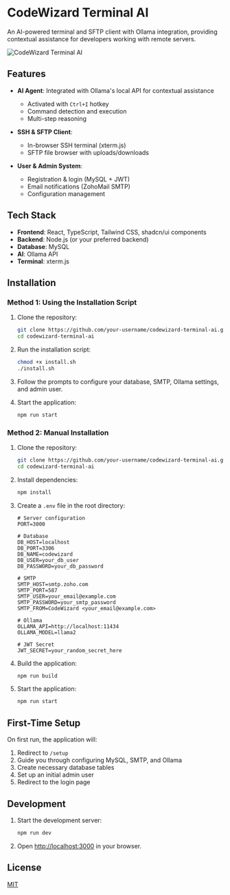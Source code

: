 
# CodeWizard Terminal AI

An AI-powered terminal and SFTP client with Ollama integration, providing contextual assistance for developers working with remote servers.

![CodeWizard Terminal AI](https://lovable.dev/opengraph-image-p98pqg.png)

## Features

- **AI Agent**: Integrated with Ollama's local API for contextual assistance
  - Activated with `Ctrl+I` hotkey
  - Command detection and execution
  - Multi-step reasoning

- **SSH & SFTP Client**:
  - In-browser SSH terminal (xterm.js)
  - SFTP file browser with uploads/downloads

- **User & Admin System**:
  - Registration & login (MySQL + JWT)
  - Email notifications (ZohoMail SMTP)
  - Configuration management

## Tech Stack

- **Frontend**: React, TypeScript, Tailwind CSS, shadcn/ui components
- **Backend**: Node.js (or your preferred backend)
- **Database**: MySQL
- **AI**: Ollama API
- **Terminal**: xterm.js

## Installation

### Method 1: Using the Installation Script

1. Clone the repository:
   ```bash
   git clone https://github.com/your-username/codewizard-terminal-ai.git
   cd codewizard-terminal-ai
   ```

2. Run the installation script:
   ```bash
   chmod +x install.sh
   ./install.sh
   ```

3. Follow the prompts to configure your database, SMTP, Ollama settings, and admin user.

4. Start the application:
   ```bash
   npm run start
   ```

### Method 2: Manual Installation

1. Clone the repository:
   ```bash
   git clone https://github.com/your-username/codewizard-terminal-ai.git
   cd codewizard-terminal-ai
   ```

2. Install dependencies:
   ```bash
   npm install
   ```

3. Create a `.env` file in the root directory:
   ```
   # Server configuration
   PORT=3000

   # Database
   DB_HOST=localhost
   DB_PORT=3306
   DB_NAME=codewizard
   DB_USER=your_db_user
   DB_PASSWORD=your_db_password

   # SMTP
   SMTP_HOST=smtp.zoho.com
   SMTP_PORT=587
   SMTP_USER=your_email@example.com
   SMTP_PASSWORD=your_smtp_password
   SMTP_FROM=CodeWizard <your_email@example.com>

   # Ollama
   OLLAMA_API=http://localhost:11434
   OLLAMA_MODEL=llama2

   # JWT Secret
   JWT_SECRET=your_random_secret_here
   ```

4. Build the application:
   ```bash
   npm run build
   ```

5. Start the application:
   ```bash
   npm run start
   ```

## First-Time Setup

On first run, the application will:

1. Redirect to `/setup`
2. Guide you through configuring MySQL, SMTP, and Ollama
3. Create necessary database tables
4. Set up an initial admin user
5. Redirect to the login page

## Development

1. Start the development server:
   ```bash
   npm run dev
   ```

2. Open [http://localhost:3000](http://localhost:3000) in your browser.

## License

[MIT](LICENSE)
